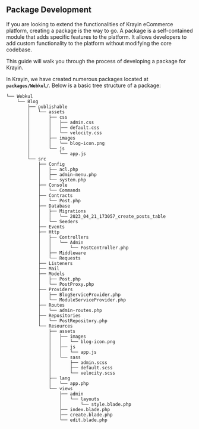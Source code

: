 ## Package Development

If you are looking to extend the functionalities of Krayin eCommerce platform, creating a package is the way to go. A package is a self-contained module that adds specific features to the platform. It allows developers to add custom functionality to the platform without modifying the core codebase.

This guide will walk you through the process of developing a package for Krayin.

In Krayin, we have created numerous packages located at **`packages/Webkul/`**. Below is a basic tree structure of a package:

~~~directory-structure
└── Webkul
    └── Blog
        ├── publishable
        │   └── assets
        │       ├── css
        │       │   ├── admin.css
        │       │   ├── default.css
        │       │   └── velocity.css
        │       ├── images
        │       │   └── blog-icon.png
        │       └── js
        │           └── app.js
        └── src
            ├── Config
            │   ├── acl.php
            │   ├── admin-menu.php
            │   └── system.php
            ├── Console
            │   └── Commands
            ├── Contracts
            │   └── Post.php
            ├── Database
            │   ├── Migrations
            │   │   └── 2023_04_21_173057_create_posts_table
            │   └── Seeders
            ├── Events
            ├── Http
            │   ├── Controllers
            │   │   └── Admin
            │   │       └── PostController.php
            │   ├── Middleware
            │   └── Requests
            ├── Listeners
            ├── Mail
            ├── Models
            │   ├── Post.php
            │   └── PostProxy.php
            ├── Providers
            │   ├── BlogServiceProvider.php
            │   └── ModuleServiceProvider.php
            ├── Routes
            │   └── admin-routes.php
            ├── Repositories
            │   └── PostRepository.php
            └── Resources
                ├── assets
                │   ├── images
                │   │   └── blog-icon.png
                │   ├── js
                │   │   └── app.js
                │   └── sass
                │       ├── admin.scss
                │       ├── default.scss
                │       └── velocity.scss
                ├── lang
                │   └── app.php
                └── views
                    ├── admin
                    │   └── layouts
                    │       └── style.blade.php
                    ├── index.blade.php
                    ├── create.blade.php
                    └── edit.blade.php
~~~